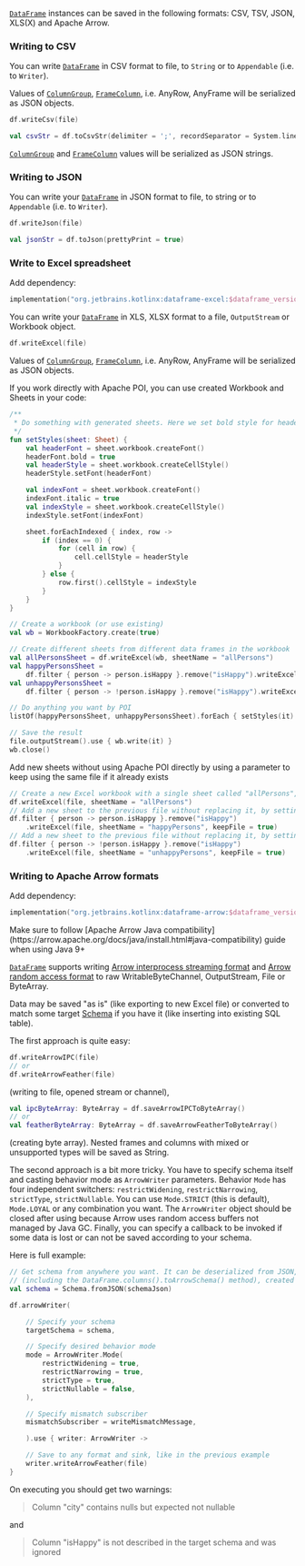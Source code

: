 [//]: # (title: Write)
<!---IMPORT org.jetbrains.kotlinx.dataframe.samples.api.Write-->

[`DataFrame`](DataFrame.md) instances can be saved in the following formats: CSV, TSV, JSON, XLS(X) and Apache Arrow.

### Writing to CSV

You can write [`DataFrame`](DataFrame.md) in CSV format to file, to `String` or to `Appendable`
(i.e. to `Writer`).

Values of [`ColumnGroup`](DataColumn.md#columngroup), [`FrameColumn`](DataColumn.md#framecolumn), i.e. AnyRow, AnyFrame will be serialized as JSON objects. 

<!---FUN writeCsv-->

```kotlin
df.writeCsv(file)
```

<!---END-->

<!---FUN writeCsvStr-->

```kotlin
val csvStr = df.toCsvStr(delimiter = ';', recordSeparator = System.lineSeparator())
```

<!---END-->

[`ColumnGroup`](DataColumn.md#columngroup) and [`FrameColumn`](DataColumn.md#framecolumn) values will be serialized as JSON strings.

### Writing to JSON

You can write your [`DataFrame`](DataFrame.md) in JSON format to file, to string or to `Appendable`
(i.e. to `Writer`).

<!---FUN writeJson-->

```kotlin
df.writeJson(file)
```

<!---END-->

<!---FUN writeJsonStr-->

```kotlin
val jsonStr = df.toJson(prettyPrint = true)
```

<!---END-->

### Write to Excel spreadsheet

Add dependency:

```kotlin
implementation("org.jetbrains.kotlinx:dataframe-excel:$dataframe_version")
```

You can write your [`DataFrame`](DataFrame.md) in XLS, XLSX format to a file, `OutputStream` or Workbook object.

<!---FUN writeXls-->

```kotlin
df.writeExcel(file)
```

<!---END-->

Values of [`ColumnGroup`](DataColumn.md#columngroup), [`FrameColumn`](DataColumn.md#framecolumn), i.e. AnyRow, AnyFrame will be serialized as JSON objects. 

If you work directly with Apache POI, you can use created Workbook and Sheets in your code:

<!---FUN writeXlsAppendAndPostProcessing-->

```kotlin
/**
 * Do something with generated sheets. Here we set bold style for headers and italic style for first data column
 */
fun setStyles(sheet: Sheet) {
    val headerFont = sheet.workbook.createFont()
    headerFont.bold = true
    val headerStyle = sheet.workbook.createCellStyle()
    headerStyle.setFont(headerFont)

    val indexFont = sheet.workbook.createFont()
    indexFont.italic = true
    val indexStyle = sheet.workbook.createCellStyle()
    indexStyle.setFont(indexFont)

    sheet.forEachIndexed { index, row ->
        if (index == 0) {
            for (cell in row) {
                cell.cellStyle = headerStyle
            }
        } else {
            row.first().cellStyle = indexStyle
        }
    }
}

// Create a workbook (or use existing)
val wb = WorkbookFactory.create(true)

// Create different sheets from different data frames in the workbook
val allPersonsSheet = df.writeExcel(wb, sheetName = "allPersons")
val happyPersonsSheet =
    df.filter { person -> person.isHappy }.remove("isHappy").writeExcel(wb, sheetName = "happyPersons")
val unhappyPersonsSheet =
    df.filter { person -> !person.isHappy }.remove("isHappy").writeExcel(wb, sheetName = "unhappyPersons")

// Do anything you want by POI
listOf(happyPersonsSheet, unhappyPersonsSheet).forEach { setStyles(it) }

// Save the result
file.outputStream().use { wb.write(it) }
wb.close()
```

<!---END-->

Add new sheets without using Apache POI directly by using a parameter to keep using the same file if it already exists

<!---FUN writeXlsWithMultipleSheets-->

```kotlin
// Create a new Excel workbook with a single sheet called "allPersons", replacing the file if it already exists -> Current sheets: allPersons
df.writeExcel(file, sheetName = "allPersons")
// Add a new sheet to the previous file without replacing it, by setting keepFile = true -> Current sheets: allPersons, happyPersons
df.filter { person -> person.isHappy }.remove("isHappy")
    .writeExcel(file, sheetName = "happyPersons", keepFile = true)
// Add a new sheet to the previous file without replacing it, by setting keepFile = true -> Current sheets: allPersons, happyPersons, unhappyPersons
df.filter { person -> !person.isHappy }.remove("isHappy")
    .writeExcel(file, sheetName = "unhappyPersons", keepFile = true)
```

<!---END-->

### Writing to Apache Arrow formats

Add dependency:

```kotlin
implementation("org.jetbrains.kotlinx:dataframe-arrow:$dataframe_version")
```

<warning>
Make sure to follow [Apache Arrow Java compatibility](https://arrow.apache.org/docs/java/install.html#java-compatibility) guide when using Java 9+
</warning>

[`DataFrame`](DataFrame.md) supports writing [Arrow interprocess streaming format](https://arrow.apache.org/docs/java/ipc.html#writing-and-reading-streaming-format)
and [Arrow random access format](https://arrow.apache.org/docs/java/ipc.html#writing-and-reading-random-access-files)
to raw WritableByteChannel, OutputStream, File or ByteArray.

Data may be saved "as is" (like exporting to new Excel file) or converted to match some target [Schema](https://arrow.apache.org/docs/java/reference/org/apache/arrow/vector/types/pojo/Schema.html)
if you have it (like inserting into existing SQL table).

The first approach is quite easy:
<!---FUN writeArrowFile-->

```kotlin
df.writeArrowIPC(file)
// or
df.writeArrowFeather(file)
```

<!---END-->
(writing to file, opened stream or channel),
<!---FUN writeArrowByteArray-->

```kotlin
val ipcByteArray: ByteArray = df.saveArrowIPCToByteArray()
// or
val featherByteArray: ByteArray = df.saveArrowFeatherToByteArray()
```

<!---END-->
(creating byte array). Nested frames and columns with mixed or unsupported types will be saved as String.

The second approach is a bit more tricky. You have to specify schema itself and casting behavior mode as `ArrowWriter` parameters.
Behavior `Mode` has four independent switchers: `restrictWidening`, `restrictNarrowing`, `strictType`, `strictNullable`.
You can use `Mode.STRICT` (this is default), `Mode.LOYAL` or any combination you want.
The `ArrowWriter` object should be closed after using because Arrow uses random access buffers not managed by Java GC.
Finally, you can specify a callback to be invoked if some data is lost or can not be saved according to your schema.

Here is full example:
<!---FUN writeArrowPerSchema-->

```kotlin
// Get schema from anywhere you want. It can be deserialized from JSON, generated from another dataset
// (including the DataFrame.columns().toArrowSchema() method), created manually, and so on.
val schema = Schema.fromJSON(schemaJson)

df.arrowWriter(

    // Specify your schema
    targetSchema = schema,

    // Specify desired behavior mode
    mode = ArrowWriter.Mode(
        restrictWidening = true,
        restrictNarrowing = true,
        strictType = true,
        strictNullable = false,
    ),

    // Specify mismatch subscriber
    mismatchSubscriber = writeMismatchMessage,

    ).use { writer: ArrowWriter ->

    // Save to any format and sink, like in the previous example
    writer.writeArrowFeather(file)
}
```

<!---END-->
On executing you should get two warnings:
>Column "city" contains nulls but expected not nullable

and

> Column "isHappy" is not described in the target schema and was ignored
